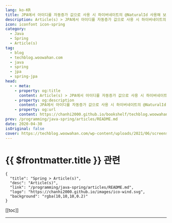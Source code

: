 ```yaml
---
lang: ko-KR
title: JPA에서 아이디를 자동증가 값으로 사용 시 하이버네이트의 @NaturalId 사용해 보기
description: Article(s) > JPA에서 아이디를 자동증가 값으로 사용 시 하이버네이트의 @NaturalId 사용해 보기
icon: iconfont icon-spring
category: 
  - Java
  - Spring
  - Article(s)
tag: 
  - blog
  - techblog.woowahan.com
  - java
  - spring
  - jpa
  - spring-jpa
head:
  - - meta:
    - property: og:title
      content: Article(s) > JPA에서 아이디를 자동증가 값으로 사용 시 하이버네이트의 @NaturalId 사용해 보기
    - property: og:description
      content: JPA에서 아이디를 자동증가 값으로 사용 시 하이버네이트의 @NaturalId 사용해 보기
    - property: og:url
      content: https://chanhi2000.github.io/bookshelf/techblog.woowahan.com/17221.html
prev: /programming/java-spring/articles/README.md
date: 2020-04-30
isOriginal: false
cover: https://techblog.woowahan.com/wp-content/uploads/2021/06/screenshot.jpg
---
```


# {{ $frontmatter.title }} 관련

```component VPCard
{
  "title": "Spring > Article(s)",
  "desc": "Article(s)",
  "link": "/programming/java-spring/articles/README.md",
  "logo": "https://chanhi2000.github.io/images/ico-wind.svg",
  "background": "rgba(10,10,10,0.2)"
}
```

[[toc]]

---

<SiteInfo
  name="JPA에서 아이디를 자동증가 값으로 사용 시 하이버네이트의 @NaturalId 사용해 보기 | 우아한형제들 기술블로그"
  desc="DB에서 기본키를 자동증가 값으로 설정하여 사용 시 운영 환경과 베타 환경의 아이디값이 일치하지 않을 때, @Id를 선언하지 않은 필드를 @Id를 선언한 필드와 유사하게 동작하게 하는 하이버네이트의 @NaturalId를 사용해 해결할 수 있는 방법을 공유해 보려 합니다."
  url="https://techblog.woowahan.com/17221/"
  logo="https://techblog.woowahan.com/wp-content/uploads/2020/08/favicon.ico"
  preview="https://techblog.woowahan.com/wp-content/uploads/2021/06/screenshot.jpg"/>


<!-- TODO: 작성 -->
